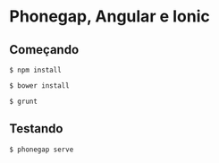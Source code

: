 Phonegap, Angular e Ionic
=========================

Começando
---------

`$ npm install`

`$ bower install`

`$ grunt`

Testando
--------

`$ phonegap serve`
